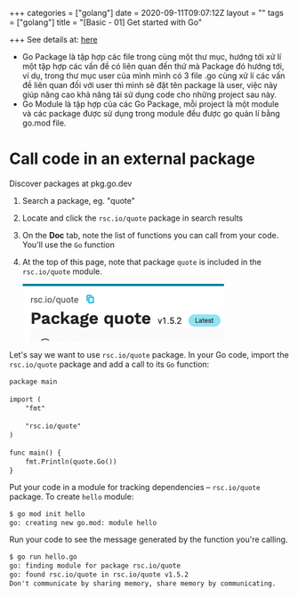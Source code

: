 +++
categories = ["golang"]
date = 2020-09-11T09:07:12Z
layout = ""
tags = ["golang"]
title = "[Basic - 01] Get started with Go"

+++
See details at: [here](https://medium.com/@dongnguyenltqb/quản-l%C3%AD-package-trong-golang-fdb3dad9f586)

* Go Package là tập hợp các file trong cùng một thư mục, hướng tới xử lí một tập hợp các vấn đề có liên quan đến thứ mà Package đó hướng tới, ví dụ, trong thư mục user của mình mình có 3 file .go cùng xử lí các vấn đề liên quan đối với user thì mình sẽ đặt tên package là user, việc này giúp năng cao khả năng tái sử dụng code cho những project sau này.
* Go Module là tập hợp của các Go Package, mỗi project là một module và các package được sử dụng trong module đều được go quản lí bằng go.mod file.

# Call code in an external package

Discover packages at pkg.go.dev

1. Search a package, eg. "quote"
2. Locate and click the `rsc.io/quote` package in search results
3. On the **Doc** tab, note the list of functions you can call from your code. You'll use the `Go` function
4. At the top of this page, note that package `quote` is included in the `rsc.io/quote` module.

   ![](/static/uploads/screen-shot-2020-09-11-at-09-59-32.png)

Let's say we want to use `rsc.io/quote` package. In your Go code, import the `rsc.io/quote` package and add a call to its `Go` function:

    package main
    
    import (
    	"fmt"
    
    	"rsc.io/quote"
    )
    
    func main() {
    	fmt.Println(quote.Go())
    }

Put your code in a module for tracking dependencies – `rsc.io/quote` package. To create `hello` module:

    $ go mod init hello
    go: creating new go.mod: module hello

Run your code to see the message generated by the function you're calling.

    $ go run hello.go
    go: finding module for package rsc.io/quote
    go: found rsc.io/quote in rsc.io/quote v1.5.2
    Don't communicate by sharing memory, share memory by communicating.